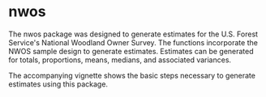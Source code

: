 # nwos
The nwos package was designed to generate estimates for the U.S. Forest Service's National Woodland Owner Survey. The functions incorporate the NWOS sample design to generate estimates. Estimates can be generated for totals, proportions, means, medians, and associated variances.

The accompanying vignette shows the basic steps necessary to generate estimates using this package.
